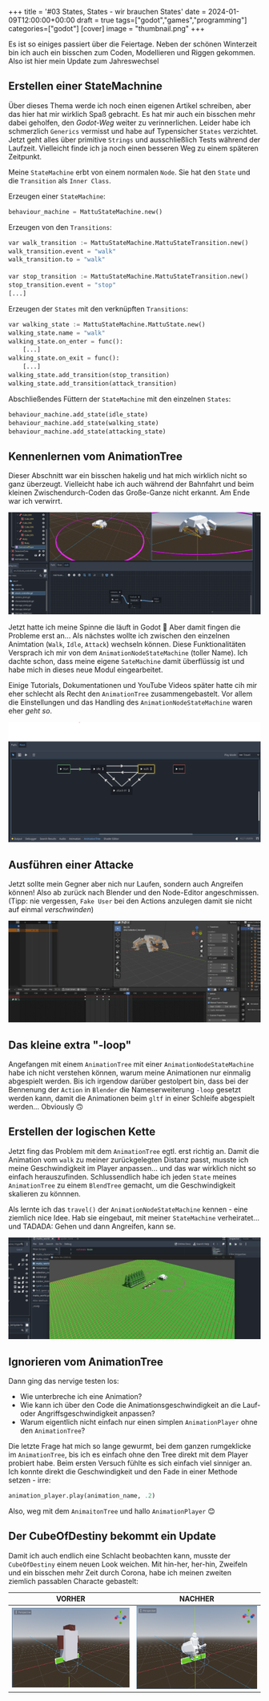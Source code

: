 +++
title = '#03 States, States - wir brauchen States'
date = 2024-01-09T12:00:00+00:00
draft = true
tags=["godot","games","programming"]
categories=["godot"]
[cover]
image = "thumbnail.png"
+++

Es ist so einiges passiert über die Feiertage. Neben der schönen Winterzeit bin ich auch ein bisschen zum Coden, Modellieren und Riggen gekommen. Also ist hier mein Update zum Jahreswechsel

## Erstellen einer StateMachnine

Über dieses Thema werde ich noch einen eigenen Artikel schreiben, aber das hier hat mir wirklich Spaß gebracht. Es hat mir auch ein bisschen mehr dabei geholfen, den _Godot-Weg_ weiter zu verinnerlichen. Leider habe ich schmerzlich `Generics` vermisst und habe auf Typensicher `States` verzichtet. Jetzt geht alles über primitive `Strings` und ausschließlich Tests während der Laufzeit. Vielleicht finde ich ja noch einen besseren Weg zu einem späteren Zeitpunkt.

Meine `StateMachine` erbt von einem normalen `Node`. Sie hat den `State` und die `Transition` als `Inner Class`.

Erzeugen einer `StateMachine`:

```python
behaviour_machine = MattuStateMachine.new()
```

Erzeugen von den `Transitions`:

```python
var walk_transition := MattuStateMachine.MattuStateTransition.new()
walk_transition.event = "walk"
walk_transition.to = "walk"

var stop_transition := MattuStateMachine.MattuStateTransition.new()
stop_transition.event = "stop"
[...]
```

Erzeugen der `States` mit den verknüpften `Transitions`:

```python
var walking_state := MattuStateMachine.MattuState.new()
walking_state.name = "walk"
walking_state.on_enter = func():
    [...]
walking_state.on_exit = func():
    [...]
walking_state.add_transition(stop_transition)
walking_state.add_transition(attack_transition)
```

Abschließendes Füttern der `StateMachine` mit den einzelnen `States`:

```python
behaviour_machine.add_state(idle_state)
behaviour_machine.add_state(walking_state)
behaviour_machine.add_state(attacking_state)
```

## Kennenlernen vom AnimationTree

Dieser Abschnitt war ein bisschen hakelig und hat mich wirklich nicht so ganz überzeugt. Vielleicht habe ich auch während der Bahnfahrt und beim kleinen Zwischendurch-Coden das Große-Ganze nicht erkannt. Am Ende war ich verwirrt.

![animation tree](animation_tree.gif)

Jetzt hatte ich meine Spinne die läuft in Godot 🥳 Aber damit fingen die Probleme erst an... Als nächstes wollte ich zwischen den einzelnen Animtation (`Walk`, `Idle`, `Attack`) wechseln können. Diese Funktionalitäten Versprach ich mir von dem `AnimationNodeStateMachine` (toller Name). Ich dachte schon, dass meine eigene `SateMachine` damit überflüssig ist und habe mich in dieses neue Modul eingearbeitet.

Einige Tutorials, Dokumentationen und YouTube Videos später hatte cih mir eher schlecht als Recht den `AnimationTree` zusammengebastelt. Vor allem die Einstellungen und das Handling des `AnimationNodeStateMachine` waren eher _geht so_.

![animation state machine](animation_state_machine.png)

## Ausführen einer Attacke

Jetzt sollte mein Gegner aber nich nur Laufen, sondern auch Angreifen können! Also ab zurück nach Blender und den Node-Editor angeschmissen. (Tipp: nie vergessen, `Fake User` bei den Actions anzulegen damit sie nicht auf einmal _verschwinden_)

![Spider Attack](spider_attack.gif)

## Das kleine extra "-loop"

Angefangen mit einem `AnimationTree` mit einer `AnimationNodeStateMachine` habe ich nicht verstehen können, warum meine Animationen nur einmalig abgespielt werden. Bis ich irgendow darüber gestolpert bin, dass bei der Bennenung der `Action` in `Blender` die Nameserweiterung `-loop` gesetzt werden kann, damit die Animationen beim `gltf` in einer Schleife abgespielt werden... Obviously 🙃

## Erstellen der logischen Kette

Jetzt fing das Problem mit dem `AnimationTree` egtl. erst richtig an. Damit die Animation vom `walk` zu meiner zurückgelegten Distanz passt, musste ich meine Geschwindigkeit im Player anpassen... und das war wirklich nicht so einfach herauszufinden. Schlussendlich habe ich jeden `State` meines `AnimationTree` zu einem `BlendTree` gemacht, um die Geschwindigkeit skalieren zu könnnen.

Als lernte ich das `travel()` der `AnimationNodeStateMachine` kennen - eine ziemlich nice Idee. Hab sie eingebaut, mit meiner `StateMachine` verheiratet... und TADADA: Gehen und dann Angreifen, kann se.

![Walk Attack](state_machine_iwa.gif)

## Ignorieren vom AnimationTree

Dann ging das nervige testen los:

- Wie unterbreche ich eine Animation?
- Wie kann ich über den Code die Animationsgeschwindigkeit an die Lauf- oder Angriffsgeschwindigkeit anpassen?
- Warum eigentlich nicht einfach nur einen simplen `AnimationPlayer` ohne den `AnimationTree`?

Die letzte Frage hat mich so lange gewurmt, bei dem ganzen rumgeklicke im `AnimationTree`, bis ich es einfach ohne den Tree direkt mit dem Player probiert habe. Beim ersten Versuch fühlte es sich einfach viel sinniger an. Ich konnte direkt die Geschwindigkeit und den Fade in einer Methode setzen - irre:

```python
animation_player.play(animation_name, .2)
```

Also, weg mit dem `AnimaitonTree` und hallo `AnimationPlayer` 😊

## Der CubeOfDestiny bekommt ein Update

Damit ich auch endlich eine Schlacht beobachten kann, musste der `CubeOfDestiny` einem neuen Look weichen. Mit hin-her, her-hin, Zweifeln und ein bisschen mehr Zeit durch Corona, habe ich meinen zweiten ziemlich passablen Characte gebastelt:

|VORHER|NACHHER|
|:--:|:--:|
|![Cube](cube.png)|![Soldier](soldier.png)|
